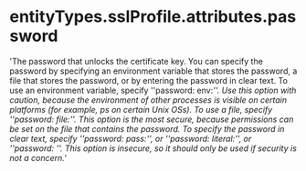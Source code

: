 # entityTypes.sslProfile.attributes.password

'The password that unlocks the certificate key. You can specify the password by specifying an environment variable that stores the password, a file that stores the password, or by entering the password in clear text. To use an environment variable, specify ''password: env:<var>''. Use this option with caution, because the environment of other processes is visible on certain platforms (for example, ps on certain Unix OSs). To use a file, specify ''password: file:<absolute-path-to-file>''. This option is the most secure, because permissions can be set on the file that contains the password. To specify the password in clear text, specify ''password: pass:<password>'', or ''password: literal:<password>'', or ''password: <password>''. This option is insecure, so it should only be used if security is not a concern.'

